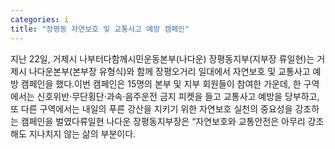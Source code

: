 ```yaml
---
categories: i
title: "장평동 자연보호 및 교통사고 예방 캠페인"
---
```

지난 22일, 거제시 나부터다함께시민운동본부(나다운) 장평동지부(지부장 류일현)는 거제시 나다운본부(본부장 유형식)와 함께 장평오거리 일대에서 자연보호 및 교통사고 예방 캠페인을 했다.이번 캠페인은 15명의 본부 및 지부 회원들이 참여한 가운데, 한 구역에서는 신호위반·무단횡단·과속·음주운전 금지 피켓을 들고 교통사고 예방을 당부하고, 또 다른 구역에서는 내일의 푸른 강산을 지키기 위한 자연보호 실천의 중요성을 강조하는 캠페인을 벌였다류일현 나다운 장평동지부장은 “자연보호와 교통안전은 아무리 강조해도 지나치지 않는 삶의 부분이다.